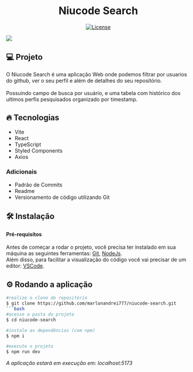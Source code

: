 <h1 align="center">
   Niucode Search
</h1

<br>

<p align="center">
  <a href="https://github.com/marlonandrei777/in8-finances/blob/main/LICENSE.md"><img alt="License" src="https://img.shields.io/static/v1?label=license&message=MIT&color=d248a9&labelColor=000000"></a>
</p>

![](.github/in8.png)

## 💻 Projeto

O Niucode Search é uma aplicação Web onde podemos filtrar por usuarios do github, ver o seu perfil e além de detalhes do seu repositório.<br>
<br>
Possuindo campo de busca por usuário, e uma tabela com histórico dos ultimos perfis pesquisados organizado por timestamp.
## 🔥 Tecnologias

- Vite
- React
- TypeScript
- Styled Components
- Axios

### Adicionais
- Padrão de Commits
- Readme
- Versionamento de código utilizando Git

## 🛠 Instalação

#### Pré-requisitos
Antes de começar a rodar o projeto, você precisa ter instalado em sua máquina as seguintes ferramentas: 
[Git](https://git-scm.com/), [NodeJs](https://nodejs.org/en/).<br>
Além disso, para facilitar a visualização do código você vai precisar de um editor: [VSCode](https://code.visualstudio.com/).

## ⚙ Rodando a aplicação

```bash
#realize o clone do repositório
$ git clone https://github.com/marlonandrei777/niucode-search.git
```bash
#acesse a pasta do projeto
$ cd niucode-search
```
```bash 
#instale as dependências (com npm)
$ npm i
```
```bash 
#execute o projeto
$ npm run dev
```
_A aplicação estará em execução em: localhost:5173_
